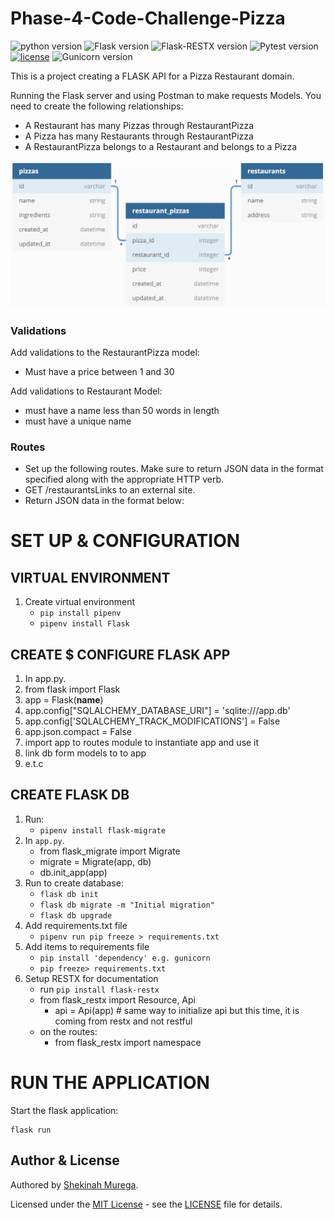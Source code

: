 # Phase-4-Code-Challenge-Pizza

![python version](https://img.shields.io/badge/python-3.10.12-blue.svg)
![Flask version](https://img.shields.io/badge/flask-2.3.3-red.svg)
![Flask-RESTX version](https://img.shields.io/badge/Flask_RESTX-1.1.0-cyan.svg)
![Pytest version](https://img.shields.io/badge/pytest-7.4.2-white.svg)
[![license](https://img.shields.io/badge/license-%20MIT%20-green.svg)](./LICENSE)
![Gunicorn version](https://img.shields.io/badge/gunicorn-21.2.0-orange.svg)

This is a project creating a FLASK API for a Pizza Restaurant domain.

Running the Flask server and using Postman to make requests
Models. You need to create the following relationships:

- A Restaurant has many Pizzas through RestaurantPizza
- A Pizza has many Restaurants through RestaurantPizza
- A RestaurantPizza belongs to a Restaurant and belongs to a Pizza

![img.png](images/img.png)

### Validations

Add validations to the RestaurantPizza model:

- Must have a price between 1 and 30

Add validations to Restaurant Model:

- must have a name less than 50 words in length
- must have a unique name

### Routes

- Set up the following routes. Make sure to return JSON data in the format specified along with the appropriate HTTP verb.
- GET /restaurantsLinks to an external site.
- Return JSON data in the format below:

# SET UP & CONFIGURATION

## VIRTUAL ENVIRONMENT

1. Create virtual environment
   - `pip install pipenv`
   - `pipenv install Flask`

## CREATE $ CONFIGURE FLASK APP

1. In app.py.
2. from flask import Flask
3. app = Flask(**name**)
4. app.config["SQLALCHEMY_DATABASE_URI"] = 'sqlite:///app.db'
5. app.config['SQLALCHEMY_TRACK_MODIFICATIONS'] = False
6. app.json.compact = False
7. import app to routes module to instantiate app and use it
8. link db form models to to app
9. e.t.c

## CREATE FLASK DB

1. Run:
   - `pipenv install flask-migrate `
2. In `app.py`.
   - from flask_migrate import Migrate
   - migrate = Migrate(app, db)
   - db.init_app(app)
3. Run to create database:
   - `flask db init `
   - `flask db migrate -m "Initial migration"`
   - `flask db upgrade`
5. Add requirements.txt file
   - `pipenv run pip freeze > requirements.txt`
6. Add items to requirements file
   - `pip install 'dependency' e.g. gunicorn`
   - `pip freeze> requirements.txt`
7. Setup RESTX for documentation
   - run `pip install flask-restx`
   - from flask_restx import Resource, Api
     - api = Api(app) # same way to initialize api but this time, it is coming from restx and not restful
   - on the routes:
     - from flask_restx import namespace

# RUN THE APPLICATION
Start the flask application:
```
flask run
```
## Author & License

Authored by [Shekinah Murega](https://github.com/shekhs-murega).

Licensed under the [MIT License](LICENSE) - see the [LICENSE](LICENSE) file for details.

